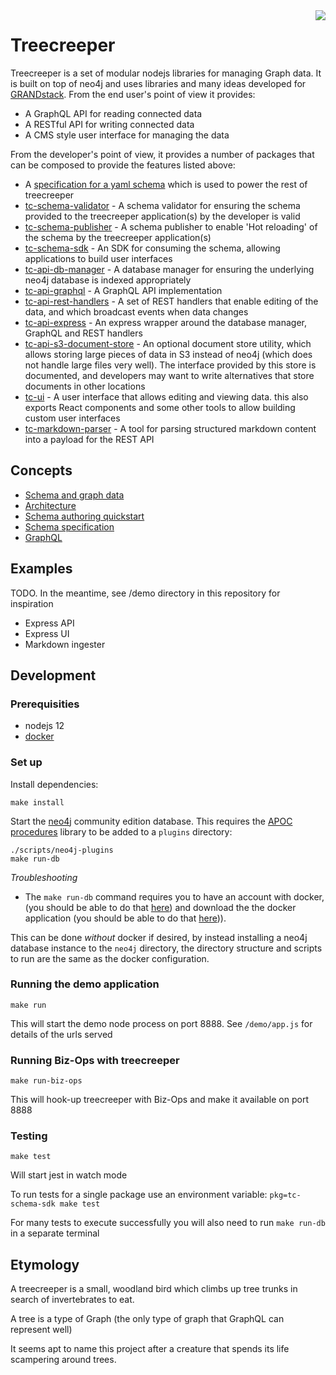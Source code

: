 <img align="right" src=https://user-images.githubusercontent.com/447559/71667873-c7c56680-2d5e-11ea-9e44-a0947997e18c.png />

# Treecreeper

Treecreeper is a set of modular nodejs libraries for managing Graph data. It is built on top of neo4j and uses libraries and many ideas developed for [GRANDstack](https://grandstack.io). From the end user's point of view it provides:

-   A GraphQL API for reading connected data
-   A RESTful API for writing connected data
-   A CMS style user interface for managing the data

From the developer's point of view, it provides a number of packages that can be composed to provide the features listed above:

-   A [specification for a yaml schema](/docs/schema-spec.md) which is used to power the rest of treecreeper
-   [tc-schema-validator](/packages/tc-schema-validator/README.md) - A schema validator for ensuring the schema provided to the treecreeper application(s) by the developer is valid
-   [tc-schema-publisher](/packages/tc-schema-publisher/README.md) - A schema publisher to enable 'Hot reloading' of the schema by the treecreeper application(s)
-   [tc-schema-sdk](/packages/tc-schema-sdk/README.md) - An SDK for consuming the schema, allowing applications to build user interfaces
-   [tc-api-db-manager](/packages/tc-api-db-manager/README.md) - A database manager for ensuring the underlying neo4j database is indexed appropriately
-   [tc-api-graphql](/packages/tc-api-graphql/README.md) - A GraphQL API implementation
-   [tc-api-rest-handlers](/packages/tc-api-rest-handlers/README.md) - A set of REST handlers that enable editing of the data, and which broadcast events when data changes
-   [tc-api-express](/packages/tc-api-express/README.md) - An express wrapper around the database manager, GraphQL and REST handlers
-   [tc-api-s3-document-store](/packages/tc-api-s3-document-store/README.md) - An optional document store utility, which allows storing large pieces of data in S3 instead of neo4j (which does not handle large files very well). The interface provided by this store is documented, and developers may want to write alternatives that store documents in other locations
-   [tc-ui](/packages/tc-ui/README.md) - A user interface that allows editing and viewing data. this also exports React components and some other tools to allow building custom user interfaces
-   [tc-markdown-parser](/packages/tc-markdown-parser/README.md) - A tool for parsing structured markdown content into a payload for the REST API

## Concepts

-   [Schema and graph data](/docs/schema-and-graph-data.md)
-   [Architecture](/docs/architecture.md)
-   [Schema authoring quickstart](/docs/schema-authoring-quickstart.md)
-   [Schema specification](/docs/schema-spec.md)
-   [GraphQL](/docs/treecreeper-graphql.md)

## Examples

TODO. In the meantime, see /demo directory in this repository for inspiration

-   Express API
-   Express UI
-   Markdown ingester

## Development

### Prerequisities

-   nodejs 12
-   [docker](https://www.docker.com/get-docker)

### Set up

Install dependencies:

```shell
make install
```

Start the [neo4j](https://neo4j.com/) community edition database. This requires the [APOC procedures](http://github.com/neo4j-contrib/neo4j-apoc-procedures) library to be added to a `plugins` directory:

```shell
./scripts/neo4j-plugins
make run-db
```

_Troubleshooting_

-   The `make run-db` command requires you to have an account with docker, (you should be able to do that [here](https://hub.docker.com/)) and download the the docker application (you should be able to do that [here](https://www.docker.com/get-docker))).

This can be done _without_ docker if desired, by instead installing a neo4j database instance to the `neo4j` directory, the directory structure and scripts to run are the same as the docker configuration.

### Running the demo application

```shell
make run
```

This will start the demo node process on port 8888. See `/demo/app.js` for details of the urls served

### Running Biz-Ops with treecreeper

```shell
make run-biz-ops
```

This will hook-up treecreeper with Biz-Ops and make it available on port 8888

### Testing

```shell
make test
```

Will start jest in watch mode

To run tests for a single package use an environment variable: `pkg=tc-schema-sdk make test`

For many tests to execute successfully you will also need to run `make run-db` in a separate terminal

## Etymology

A treecreeper is a small, woodland bird which climbs up tree trunks in search of invertebrates to eat.

A tree is a type of Graph (the only type of graph that GraphQL can represent well)

It seems apt to name this project after a creature that spends its life scampering around trees.
